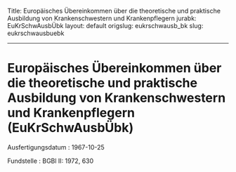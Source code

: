 Title: Europäisches Übereinkommen über die theoretische und praktische Ausbildung
  von Krankenschwestern und Krankenpflegern
jurabk: EuKrSchwAusbÜbk
layout: default
origslug: eukrschwausb_bk
slug: eukrschwausbuebk

---

# Europäisches Übereinkommen über die theoretische und praktische Ausbildung von Krankenschwestern und Krankenpflegern (EuKrSchwAusbÜbk)

Ausfertigungsdatum
:   1967-10-25

Fundstelle
:   BGBl II: 1972, 630

